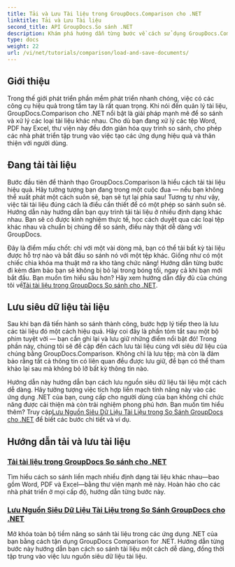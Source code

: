 ```yaml
---
title: Tải và Lưu Tài liệu trong GroupDocs.Comparison cho .NET
linktitle: Tải và Lưu Tài liệu
second_title: API GroupDocs.So sánh .NET
description: Khám phá hướng dẫn từng bước về cách sử dụng GroupDocs.Comparison cho .NET để tải và lưu tài liệu hiệu quả. Hoàn hảo cho các nhà phát triển muốn hợp lý hóa việc so sánh tài liệu.
type: docs
weight: 22
url: /vi/net/tutorials/comparison/load-and-save-documents/
---
```

## Giới thiệu

Trong thế giới phát triển phần mềm phát triển nhanh chóng, việc có các công cụ hiệu quả trong tầm tay là rất quan trọng. Khi nói đến quản lý tài liệu, GroupDocs.Comparison cho .NET nổi bật là giải pháp mạnh mẽ để so sánh và xử lý các loại tài liệu khác nhau. Cho dù bạn đang xử lý các tệp Word, PDF hay Excel, thư viện này đều đơn giản hóa quy trình so sánh, cho phép các nhà phát triển tập trung vào việc tạo các ứng dụng hiệu quả và thân thiện với người dùng.

## Đang tải tài liệu

Bước đầu tiên để thành thạo GroupDocs.Comparison là hiểu cách tải tài liệu hiệu quả. Hãy tưởng tượng bạn đang trong một cuộc đua — nếu bạn không thể xuất phát một cách suôn sẻ, bạn sẽ tụt lại phía sau! Tương tự như vậy, việc tải tài liệu đúng cách là điều cần thiết để có một phép so sánh suôn sẻ. Hướng dẫn này hướng dẫn bạn quy trình tải tài liệu ở nhiều định dạng khác nhau. Bạn sẽ có được kinh nghiệm thực tế, học cách duyệt qua các loại tệp khác nhau và chuẩn bị chúng để so sánh, điều này thật dễ dàng với GroupDocs.

Đây là điểm mấu chốt: chỉ với một vài dòng mã, bạn có thể tải bất kỳ tài liệu được hỗ trợ nào và bắt đầu so sánh nó với một tệp khác. Giống như có một chiếc chìa khóa ma thuật mở ra kho tàng chức năng! Hướng dẫn từng bước đi kèm đảm bảo bạn sẽ không bị bỏ lại trong bóng tối, ngay cả khi bạn mới bắt đầu. Bạn muốn tìm hiểu sâu hơn? Hãy xem hướng dẫn đầy đủ của chúng tôi về[Tải tài liệu trong GroupDocs So sánh cho .NET](./load-documents/).

## Lưu siêu dữ liệu tài liệu

Sau khi bạn đã tiến hành so sánh thành công, bước hợp lý tiếp theo là lưu các tài liệu đó một cách hiệu quả. Hãy coi đây là phần tóm tắt sau một bộ phim tuyệt vời — bạn cần ghi lại và lưu giữ những điểm nổi bật đó! Trong phần này, chúng tôi sẽ đề cập đến cách lưu tài liệu cùng với siêu dữ liệu của chúng bằng GroupDocs.Comparison. Không chỉ là lưu tệp; mà còn là đảm bảo rằng tất cả thông tin có liên quan đều được lưu giữ, để bạn có thể tham khảo lại sau mà không bỏ lỡ bất kỳ thông tin nào.

Hướng dẫn này hướng dẫn bạn cách lưu nguồn siêu dữ liệu tài liệu một cách dễ dàng. Hãy tưởng tượng việc tích hợp liền mạch tính năng này vào các ứng dụng .NET của bạn, cung cấp cho người dùng của bạn không chỉ chức năng được cải thiện mà còn trải nghiệm phong phú hơn. Bạn muốn tìm hiểu thêm? Truy cập[Lưu Nguồn Siêu Dữ Liệu Tài Liệu trong So Sánh GroupDocs cho .NET](./save-documents-metadata-source/) để biết các bước chi tiết và ví dụ.

## Hướng dẫn tải và lưu tài liệu
### [Tải tài liệu trong GroupDocs So sánh cho .NET](./load-documents/)
Tìm hiểu cách so sánh liền mạch nhiều định dạng tài liệu khác nhau—bao gồm Word, PDF và Excel—bằng thư viện mạnh mẽ này. Hoàn hảo cho các nhà phát triển ở mọi cấp độ, hướng dẫn từng bước này.
### [Lưu Nguồn Siêu Dữ Liệu Tài Liệu trong So Sánh GroupDocs cho .NET](./save-documents-metadata-source/)
Mở khóa toàn bộ tiềm năng so sánh tài liệu trong các ứng dụng .NET của bạn bằng cách tận dụng GroupDocs Comparison for .NET. Hướng dẫn từng bước này hướng dẫn bạn cách so sánh tài liệu một cách dễ dàng, đồng thời tập trung vào việc lưu nguồn siêu dữ liệu tài liệu.